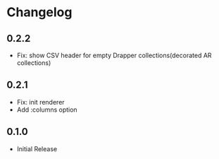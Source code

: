 # Changelog

## 0.2.2
  * Fix: show CSV header for empty Drapper collections(decorated AR collections)

## 0.2.1

  * Fix: init renderer
  * Add :columns option

## 0.1.0

  * Initial Release
